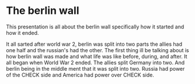 # The berlin wall
This presentation is all about the berlin wall specifically how it started and how it ended.


  It all sarted after world war 2, berlin was split into two parts the allies had one half and the russian's had the other. The first thing ill be talking about is how berlin wall was made and what life was like before, during, and after. It all began when World War 2 ended. The allies split Germany into two. And berlin being in the middle ment that it was split into two. Russia had power of the CHECK side and America had power over CHECK side. 
